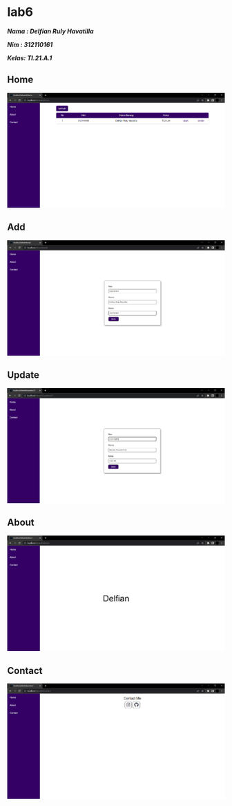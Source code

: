 # lab6

**_<p>Nama : Delfian Ruly Havatilla</p>_**
**_<p>Nim : 312110161</p>_**
**_<p>Kelas: TI.21.A.1</p>_**

## Home

![delfian](./img/home.png)

## Add

![delfian](./img/add.png)

## Update

![delfian](./img/update.png)

## About

![delfian](./img/about.png)

## Contact

![delfian](./img/contact.png)
